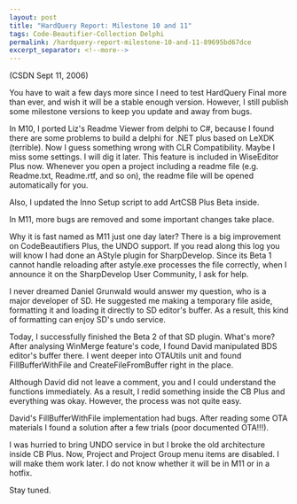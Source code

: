 ```yaml
---
layout: post
title: "HardQuery Report: Milestone 10 and 11"
tags: Code-Beautifier-Collection Delphi
permalink: /hardquery-report-milestone-10-and-11-89695bd67dce
excerpt_separator: <!--more-->
---
```

(CSDN Sept 11, 2006)

You have to wait a few days more since I need to test HardQuery Final more than ever, and wish it will be a stable enough version. However, I still publish some milestone versions to keep you update and away from bugs.
<!--more-->

In M10, I ported Liz's Readme Viewer from delphi to C#, because I found there are some problems to build a delphi for .NET plus based on LeXDK (terrible). Now I guess something wrong with CLR Compatibility. Maybe I miss some settings. I will dig it later. This feature is included in WiseEditor Plus now. Whenever you open a project including a readme file (e.g. Readme.txt, Readme.rtf, and so on), the readme file will be opened automatically for you.

Also, I updated the Inno Setup script to add ArtCSB Plus Beta inside.

In M11, more bugs are removed and some important changes take place.

Why it is fast named as M11 just one day later? There is a big improvement on CodeBeautifiers Plus, the UNDO support. If you read along this log you will know I had done an AStyle plugin for SharpDevelop. Since its Beta 1 cannot handle reloading after astyle.exe processes the file correctly, when I announce it on the SharpDevelop User Community, I ask for help.

I never dreamed Daniel Grunwald would answer my question, who is a major developer of SD. He suggested me making a temporary file aside, formatting it and loading it directly to SD editor's buffer. As a result, this kind of formatting can enjoy SD's undo service.

Today, I successfully finished the Beta 2 of that SD plugin. What's more? After analysing WinMerge feature's code, I found David manipulated BDS editor's buffer there. I went deeper into OTAUtils unit and found FillBufferWithFile and CreateFileFromBuffer right in the place.

Although David did not leave a comment, you and I could understand the functions immediately. As a result, I redid something inside the CB Plus and everything was okay. However, the process was not quite easy.

David's FillBufferWithFile implementation had bugs. After reading some OTA materials I found a solution after a few trials (poor documented OTA!!!).

I was hurried to bring UNDO service in but I broke the old architecture inside CB Plus. Now, Project and Project Group menu items are disabled. I will make them work later. I do not know whether it will be in M11 or in a hotfix.

Stay tuned.
